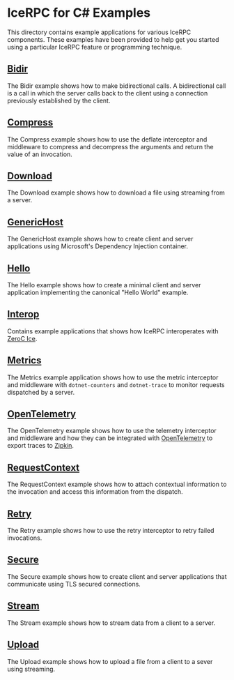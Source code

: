 # IceRPC for C# Examples

This directory contains example applications for various IceRPC components. These examples have been provided to help
get you started using a particular IceRPC feature or programming technique.

## [Bidir](./Bidir/)

The Bidir example shows how to make bidirectional calls. A bidirectional call is a call in which the server calls back to
the client using a connection previously established by the client.

## [Compress](./Compress/)

The Compress example shows how to use the deflate interceptor and middleware to compress and decompress the arguments
and return the value of an invocation.

## [Download](./Download/)

The Download example shows how to download a file using streaming from a server.

## [GenericHost](./GenericHost/)

The GenericHost example shows how to create client and server applications using Microsoft's Dependency Injection
container.

## [Hello](./Hello/)

The Hello example shows how to create a minimal client and server application implementing the canonical "Hello World"
example.

## [Interop](./Interop/)

Contains example applications that shows how IceRPC interoperates with [ZeroC Ice][1].

## [Metrics](./Metrics/)

The Metrics example application shows how to use the metric interceptor and middleware with `dotnet-counters` and
`dotnet-trace` to monitor requests dispatched by a server.

## [OpenTelemetry](./OpenTelemetry/)

The OpenTelemetry example shows how to use the telemetry interceptor and middleware and how they can be integrated with
[OpenTelemetry](https://opentelemetry.io/) to export traces to [Zipkin][2].

## [RequestContext](./RequestContext/)

The RequestContext example shows how to attach contextual information to the invocation and access this information from
the dispatch.

## [Retry](./Retry/)

The Retry example shows how to use the retry interceptor to retry failed invocations.

## [Secure](./Secure/)

The Secure example shows how to create client and server applications that communicate using TLS secured connections.

## [Stream](./Stream/)

The Stream example shows how to stream data from a client to a server.

## [Upload](./Upload/)

The Upload example shows how to upload a file from a client to a sever using streaming.

[1]: https://github.com/zeroc-ice/ice
[2]: https://zipkin.io/
